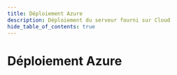 ```yaml
---
title: Déploiement Azure
description: Déploiement du serveur fourni sur Cloud
hide_table_of_contents: true
---
```


# Déploiement Azure



